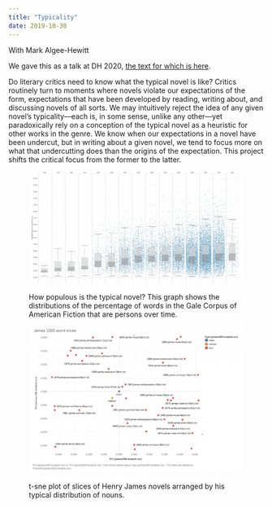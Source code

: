 ```yaml
---
title: "Typicality"
date: 2019-10-30
---
```


With Mark Algee-Hewitt

We gave this as a talk at DH 2020, [the text for which is here](https://litlab.stanford.edu/typicality-in-the-u-s-novel/).

Do literary critics need to know what the typical novel is like? Critics routinely turn to moments where novels violate our expectations of the form, expectations that have been developed by reading, writing about, and discussing novels of all sorts. We may intuitively reject the idea of any given novel’s typicality—each is, in some sense, unlike any other—yet paradoxically rely on a conception of the typical novel as a heuristic for other works in the genre. We know when our expectations in a novel have been undercut, but in writing about a given novel, we tend to focus more on what that undercutting does than the origins of the expectation. This project shifts the critical focus from the former to the latter.

<figure>

![](images/Screen-Shot-2019-10-30-at-3.27.02-PM-1024x537.png)

<figcaption>

How populous is the typical novel? This graph shows the distributions of the percentage of words in the Gale Corpus of American Fiction that are persons over time.

</figcaption>

</figure>

<figure>

![](images/typicality-1024x701.png)

<figcaption>

t-sne plot of slices of Henry James novels arranged by his typical distribution of nouns.

</figcaption>

</figure>
